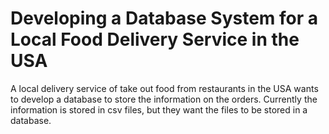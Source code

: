 # Developing a Database System for a Local Food Delivery Service in the USA
 A local delivery service of take out food from restaurants in the USA wants to develop a  database to store the information on the orders. Currently the information is stored in csv files,  but they want the files to be stored in a database.
